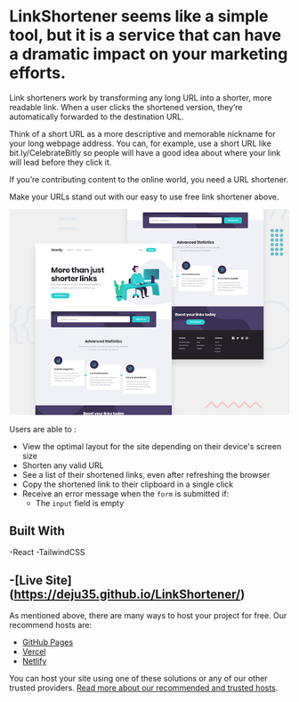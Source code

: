 # LinkShortener seems like a simple tool, but it is a service that can have a dramatic impact on your marketing efforts.

Link shorteners work by transforming any long URL into a shorter, more readable link. When a user clicks the shortened version, they’re automatically forwarded to the destination URL.

Think of a short URL as a more descriptive and memorable nickname for your long webpage address. You can, for example, use a short URL like bit.ly/CelebrateBitly so people will have a good idea about where your link will lead before they click it.

If you’re contributing content to the online world, you need a URL shortener.

Make your URLs stand out with our easy to use free link shortener above.

![Design preview for the Shortly URL shortening API coding challenge](./design/desktop-preview.jpg)


 Users are able to :

- View the optimal layout for the site depending on their device's screen size
- Shorten any valid URL
- See a list of their shortened links, even after refreshing the browser
- Copy the shortened link to their clipboard in a single click
- Receive an error message when the `form` is submitted if:
  - The `input` field is empty

## Built With
-React
-TailwindCSS

## -[Live Site] (https://deju35.github.io/LinkShortener/)

As mentioned above, there are many ways to host your project for free. Our recommend hosts are:

- [GitHub Pages](https://pages.github.com/)
- [Vercel](https://vercel.com/)
- [Netlify](https://www.netlify.com/)

You can host your site using one of these solutions or any of our other trusted providers. [Read more about our recommended and trusted hosts](https://medium.com/frontend-mentor/frontend-mentor-trusted-hosting-providers-bf000dfebe).



